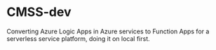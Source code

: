 # CMSS-dev
Converting Azure Logic Apps in Azure services to Function Apps for a serverless service platform, doing it on local first.  
